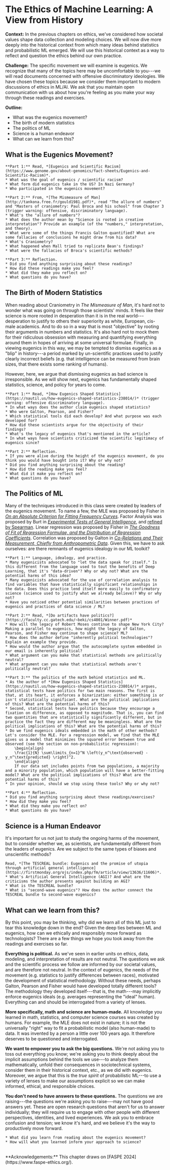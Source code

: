 # The Ethics of Machine Learning: A View from History

**Context:** In the previous chapters on ethics, we've considered how societal values shape data collection and modeling choices. We will now dive more deeply into the historical context from which many ideas behind statistics and probabilistic ML emerged. We will use this historical context as a way to reflect and question the ethics behind our own practice. 

**Challenge:** The specific movement we will examine is eugenics. We recognize that many of the topics here may be uncomfortable to you---we will read documents concerned with offensive discriminatory ideologies. We have chosen these topics because we consider them important to modern discussions of ethics in ML/AI. We ask that you maintain open communication with us about how you're feeling as you make your way through these readings and exercises. 

**Outline:** 
* What was the eugenics movement?
* The birth of modern statistics
* The politics of ML
* Science is a human endeavor
* What can we learn from this?


## What is the Eugenics Movement?

````{admonition} Exercise: Background on Eugenics
**Part 1:** Read, *[Eugenics and Scientific Racism](https://www.genome.gov/about-genomics/fact-sheets/Eugenics-and-Scientific-Racism)*.
* What was the goal of eugenics / scientific racism?
* What form did eugenics take in the US? In Nazi Germany?
* Who participated in the eugenics movement?

**Part 2:** From, *[The Mismeasure of Man](http://tankona.free.fr/gould1981.pdf)*, read "The allure of numbers" and "Masters of craniometry: Paul Broca and his school" from Chapter 3 (trigger warning: offensive, discriminatory language). 
* What's the "allure of numbers"?
* What does the author mean by "Science is rooted in creative interpretation"? Provide an example (of the "numbers," interpretation, and theory). 
* What were some of the things Francis Galton quantified? What are some fallacies of conclusions he might draw from his data?
* What's Craniometry? 
* What happened when Mall tried to replicate Bean's findings? 
* What were the fallacies of Broca's scientific methods?

**Part 3:** Reflection.
* Did you find anything surprising about these readings?
* How did these readings make you feel?
* What did they make you reflect on?
* What questions do you have?
````



## The Birth of Modern Statistics


When reading about Craniometry in *The Mismeasure of Man*, it's hard not to wonder what was going on through those scientists' minds. It feels like their science is more rooted in desperation than it is in the real world--- desperation to justify to others their superiority as white, European, cis-male academics. And to do so in a way that is most "objective" by rooting their arguments in numbers and statistics. It's also hard not to mock them for their ridiculous obsession with measuring and quantifying everything around them in hopes of arriving at some universal formulae. Finally, in viewing eugenics in this way, we may be tempted to dismiss eugenics as a "blip" in history---a period marked by un-scientific practices used to justify clearly incorrect beliefs (e.g. that intelligence can be measured from brain sizes, that there exists some ranking of humans). 

However, here, we argue that dismissing eugenics as bad science is irresponsible. As we will show next, eugenics has fundamentally shaped statistics, science, and policy for years to come.


````{admonition} Exercise: The Development of Modern Statistics
**Part 1:** Read, *[How Eugenics Shaped Statistics](https://nautil.us/how-eugenics-shaped-statistics-238014/)* (trigger warning: offensive discriminatory language). 
* In what ways does the author claim eugenics shaped statistics?
* Who were Galton, Pearson, and Fisher? 
* Which statistical tools did each develop? And what purpose was each developed for?
* How did these scientists argue for the objectivity of their findings?
* What's the legacy of eugenics that's mentioned in the article?
* In what ways have scientists criticized the scientific legitimacy of eugenics since?

**Part 2:** Reflection.
* If you were alive during the height of the eugenics movement, do you think you would have bought into it? Why or why not?
* Did you find anything surprising about the reading?
* How did the reading make you feel?
* What did it make you reflect on?
* What questions do you have?
````


## The Politics of ML

Many of the techniques introduced in this class were created by leaders of the eugenics movement. To name a few, the MLE was proposed by Fisher in *[On an Absolute Criterion for Fitting Frequency Curves](https://www.jstor.org/stable/2246266)*. Factor Analysis was proposed by Burt in *[Experimental Tests of General Intelligence](https://bpspsychub.onlinelibrary.wiley.com/doi/10.1111/j.2044-8295.1909.tb00197.x)*, and [refined by Spearman](https://www.semanticscholar.org/paper/Charles-Spearman%2C-Cyril-Burt%2C-and-the-origins-of-Lovie-Lovie/b4f2fe99f093d7dce355b3a1aff15889b0e364c3). Linear regression was proposed by Fisher in *[The Goodness of Fit of Regression Formulae, and the Distribution of Regression Coefficients](https://www.jstor.org/stable/2341124)*. Correlation was proposed by Galton in *[Co-Relations and Their Measurement, Chiefly from Anthropometric Data](https://www.jstor.org/stable/114860)*. Given this, we have to ask ourselves: are there remnants of eugenics idealogy in our ML toolkit? 


````{admonition} Exercise: The Politics of Artifacts
**Part 1:** Language, idealogy, and practice. 
* Many eugenicists advocated to "let the data speak for itself." Is this different from the language used to tout the benefits of Deep Learning, that it's "data-driven"? Why or why not? What are the potential harms of this idea?
* Many eugenicists advocated for the use of correlation analysis to find variables that have statistically significant relationships in the data. Does this practice lend itself more easily to confirmatory science (science used to justify what we already believe)? Why or why not? 
* Have you noticed other potential similarities between practices of eugenics and practices of data science / ML?

**Part 2:** Read, *[Do artifacts have politics?](https://faculty.cc.gatech.edu/~beki/cs4001/Winner.pdf)*
* How will the legacy of Robert Moses continue to shape New York City? Making a parallel to eugenics, how might the legacy of Galton, Pearson, and Fisher may continue to shape science? ML? 
* How does the author define "inherently political technologies"? Explain an example they provide. 
* How would the author argue that the autocomplete system embedded in our email is inherently political? 
* What argument can you make that statistical methods are politically neutral?
* What argument can you make that statistical methods aren't politically neutral?

**Part 3:** The politics of the math behind statistics and ML. 
* As the author of *[How Eugenics Shaped Statistics](https://nautil.us/how-eugenics-shaped-statistics-238014/)* argues, statistical tests have politics for two main reasons. The first is that, at its heart, it enforces a binarization: either something is or isn't statistically significant. What are the political implications of this? What are the potential harms of this?
* Second, statistical tests have politics because they encourage a fixation on difference, as opposed to magnitude. That is, you can find two quantities that are statistically significantly different, but in practice the fact they are different may be meaningless. What are the political implications of this? What are the potential harms of this?
* Do we find eugenics ideals embedded in the math of other methods? Let's consider the MLE. For a regression model, we find that the MLE gives us a model that minimizes the squared error between true and observed (see the section on non-probabilistic regression):
    \begin{align}
    \frac{1}{N} \sum\limits_{n=1}^N \left(y_n^\text{observed} - y_n^\text{predicted} \right)^2.
    \end{align}
    If our data set includes points from two populations, a majority and a minority population, which population will have a better-fitting model? What are the political implications of this? What are the potential harms of this?
* In your opinion, should we stop using these tools? Why or why not?

**Part 4:** Reflection.
* Did you find anything surprising about these readings/exercises?
* How did they make you feel?
* What did they make you reflect on?
* What questions do you have?
````



## Science is a Human Endeavor


It's important for us not just to study the ongoing harms of the movement, but to consider whether we, as scientists, are fundamentally different from the leaders of eugenics. Are we subject to the same types of biases and unscientific methods? 


````{admonition} (OPTIONAL) Exercise: Eugenics in AI Research
Read, *[The TESCREAL bundle: Eugenics and the promise of utopia through artificial general intelligence](https://firstmonday.org/ojs/index.php/fm/article/view/13636/11606)*.
* What's Artificial General Intelligence (AGI)? And what are the criticisms the author presents against building an AGI?
* What is the TESCREAL bundle?
* What is "second-wave eugenics"? How does the author connect the TESCREAL bundle to second-wave eugenics?
````



## What can we learn from this?

By this point, you may be thinking, why did we learn all of this ML just to tear this knowledge down in the end? Given the deep ties between ML and eugenics, how can we ethically and responsibly move forward as technologists? There are a few things we hope you took away from the readings and exercises so far. 

**Everything is political.** As we've seen in earlier units on ethics, data, modeling, and interpretation of results are not neutral. The questions we ask and the scientific process we follow are informed by our societal values, and are therefore not neutral. In the context of eugenics, the needs of the movement (e.g. statistics to justify differences between races), motivated the development of statistical methodology. Without these needs, perhaps Galton, Pearson and Fisher would have developed totally different tools? The methodology they developed itself---that is, the math---may implicitly enforce eugenics ideals (e.g. averages representing the "ideal" human). Everything can and should be interrogated from a variety of lenses. 

**More specifically, math and science are human-made.** All knowledge you learned in math, statistics, and computer science courses was created by humans. For example, the MLE does not exist in nature; it is not the universally "right" way to fit a probabilistic model (also human-made) to data. It was invented by a person a little over 100 years ago. It therefore deserves to be questioned and interrogated. 

**We want to empower you to ask the big questions.** We're not asking you to toss out everything you know; we're asking you to think deeply about the implicit assumptions behind the tools we use---to analyze them mathematically, unfold their consequences in sociotechnical systems, consider them in their historical context, etc., as we did with eugenics. Moreover, we argue that this is the *true spirit* of probabilistic ML---to use a variety of lenses to make our assumptions explicit so we can make informed, ethical, and responsible choices. 

**You don't need to have answers to these questions.** The questions we are raising---the questions we're asking *you* to raise---may not have good answers yet. These are open research questions that aren't for us to answer individually; they will require us to engage with other people with different perspectives, identities, and lived experiences. We ask you to embrace confusion and tension; we know it's hard, and we believe it's the way to productively move forward. 


````{admonition} Exercise: Reflection
* What did you learn from reading about the eugenics movement? 
* How will what you learned inform your approach to science?
````


<br/>
**Acknowledgements:** This chapter draws on [FASPE 2024](https://www.faspe-ethics.org/). 


